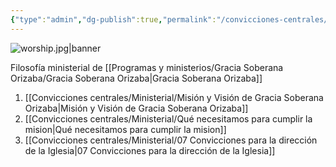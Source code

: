 ```yaml
---
{"type":"admin","dg-publish":true,"permalink":"/convicciones-centrales/ministerial/filosofia-ministerial-de-gracia-soberana-orizaba/","dgPassFrontmatter":true}
---
```


![worship.jpg|banner](/img/user/Archivos/banners/worship.jpg)

Filosofía ministerial de [[Programas y ministerios/Gracia Soberana Orizaba/Gracia Soberana Orizaba\|Gracia Soberana Orizaba]]

1. [[Convicciones centrales/Ministerial/Misión y Visión de Gracia Soberana Orizaba\|Misión y Visión de Gracia Soberana Orizaba]]
2. [[Convicciones centrales/Ministerial/Qué necesitamos para cumplir la mision\|Qué necesitamos para cumplir la mision]]
3. [[Convicciones centrales/Ministerial/07 Convicciones para la dirección de la Iglesia\|07 Convicciones para la dirección de la Iglesia]]


